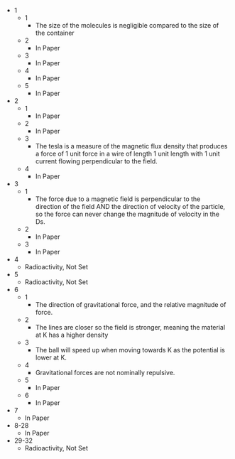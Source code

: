- 1
	- 1
		- The size of the molecules is negligible compared to the size of the container
	- 2
		- In Paper
	- 3
		- In Paper
	- 4
		- In Paper
	- 5
		- In Paper
- 2
	- 1
		- In Paper
	- 2
		- In Paper
	- 3
		- The tesla is a measure of the magnetic flux density that produces a force of 1 unit force in a wire of length 1 unit length with 1 unit current flowing perpendicular to the field.
	- 4
		- In Paper
- 3
	- 1
		- The force due to a magnetic field is perpendicular to the direction of the field AND the direction of velocity of the particle, so the force can never change the magnitude of velocity in the Ds.
	- 2
		- In Paper
	- 3
		- In Paper
- 4
	- Radioactivity, Not Set
- 5
	- Radioactivity, Not Set
- 6
	- 1
		- The direction of gravitational force, and the relative magnitude of force.
	- 2
		- The lines are closer so the field is stronger, meaning the material at K has a higher density
	- 3
		- The ball will speed up when moving towards K as the potential is lower at K.
	- 4
		- Gravitational forces are not nominally repulsive.
	- 5
		- In Paper
	- 6
		- In Paper
- 7
	- In Paper
- 8-28
	- In Paper
- 29-32
	- Radioactivity, Not Set